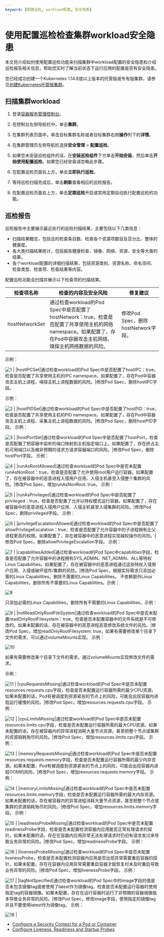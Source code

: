 ```yaml
---
keyword: [配置巡检, workload配置, 安全隐患]
---
```


# 使用配置巡检检查集群workload安全隐患

本文将介绍如何使用配置巡检功能来扫描集群中workload配置的安全隐患和介绍巡检报告相关信息，帮助您实时了解当前状态下运行应用的配置是否有安全隐患。

您已经成功创建一个Kubernetes 1.14.8或以上版本的托管版或专有版集群，请参见[创建Kubernetes托管版集群](/cn.zh-CN/Kubernetes集群用户指南/集群管理/创建集群/创建Kubernetes托管版集群.md)。

## 扫描集群workload

1.  登录[容器服务管理控制台](https://cs.console.aliyun.com)。

2.  在控制台左侧导航栏中，单击**集群**。

3.  在集群列表页面中，单击目标集群名称或者目标集群右侧**操作**列下的**详情**。

4.  在集群管理页左侧导航栏选择**安全管理** \> **配置巡检**。

5.  如果您未安装巡检组件的话，在**安装巡检组件**下方单击**开始安装**，然后单击**开始使用配置巡检**。如果您已经安装请忽略此步骤。

6.  在配置巡检页面右上方，单击**立即执行巡检**。

7.  等待巡检扫描完成后，单击**刷新**查看相应的巡检报告。

8.  在配置巡检页面右上方，单击**定期巡检**开启或禁用定期自动执行配置巡检的功能。


## 巡检报告

巡检报告中主要展示最近执行的巡检扫描结果，主要包括以下几类信息：

-   扫描结果概览，包括总的检查条目数、检查各个资源项数目及百分比、整体的健康度。
-   各大类扫描结果统计，包括报告健康检查、镜像、网络、资源、安全等大类的结果。
-   各个workload配置的详细扫描结果，包括资源类别、资源名称、命名空间、检查类型、检查项、检查结果等内容。

配置巡检功能会扫描并展示以下检查项的扫描结果。

|检查项名称|检查的内容及安全风险|修复建议|
|-----|----------|----|
|hostNetworkSet|通过检查workload的Pod Spec中是否配置了hostNetwork：true，检查是否配置了共享使用主机的网络namespace。如果配置了，存在Pod中容器攻击主机网络、嗅探主机网络数据的风险。|修改Pod Spec，删除hostNetwork字段。

示例：

![1](https://static-aliyun-doc.oss-cn-hangzhou.aliyuncs.com/assets/img/zh-CN/9195659951/p129766.png) |
|hostIPCSet|通过检查workload的Pod Spec中是否配置了hostIPC：true，检查是否配置了共享使用主机的IPC namespace。如果配置了，存在Pod中容器攻击主机上进程、嗅探主机上进程数据的风险。|修改Pod Spec，删除hostIPC字段。

示例：

![2](https://static-aliyun-doc.oss-cn-hangzhou.aliyuncs.com/assets/img/zh-CN/9195659951/p129768.png) |
|hostPIDSet|通过检查workload的Pod Spec中是否配置了hostPID：true，检查是否配置了共享使用主机的PID namespace。如果配置了，存在Pod中容器攻击主机上进程、采集主机上进程数据的风险。|修改Pod Spec，删除hostPID字段。 示例：

![3](https://static-aliyun-doc.oss-cn-hangzhou.aliyuncs.com/assets/img/zh-CN/9195659951/p129769.png) |
|hostPortSet|通过检查workload的Pod Spec中是否配置了hostPort，检查是否配置了把容器中监听的端口映射到主机指定端口上。如果配置了，存在挤占主机可用端口以及被非预期的请求方请求容器端口的风险。|修改Pod Spec，删除hostPort字段。 示例：

![4](https://static-aliyun-doc.oss-cn-hangzhou.aliyuncs.com/assets/img/zh-CN/9195659951/p129770.png) |
|runAsRootAllowed|通过检查workload的Pod Spec中是否未配置runAsNonRoot：true，检查是否配置了允许使用root用户运行容器。如果配置了，存在被容器中的恶意进程入侵用户应用、入侵主机甚至入侵整个集群的风险。|修改Pod Spec，增加runAsNonRoot: true。 示例：

![5](https://static-aliyun-doc.oss-cn-hangzhou.aliyuncs.com/assets/img/zh-CN/0295659951/p129771.png) |
|runAsPrivileged|通过检查workload的Pod Spec中是否配置了privileged：true，检查是否配置了允许以特权模式运行容器。如果配置了，存在被容器中的恶意进程入侵用户应用、入侵主机甚至入侵集群的风险。|修改Pod Spec，删除privileged字段。 示例：

![6](https://static-aliyun-doc.oss-cn-hangzhou.aliyuncs.com/assets/img/zh-CN/0295659951/p129772.png) |
|privilegeEscalationAllowed|通过检查workload的Pod Spec中是否配置了allowPrivilegeEscalation：true，检查是否配置了允许容器中的子进程拥有比父进程更高的权限。如果配置了，存在被容器中的恶意进程实现越权操作的风险。|修改Pod Spec，删除allowPrivilegeEscalation字段。 示例：

![7](https://static-aliyun-doc.oss-cn-hangzhou.aliyuncs.com/assets/img/zh-CN/0295659951/p129773.png) |
|capabilitiesAdded|通过检查workload的Pod Spec中capabilities字段，检查是否配置了允许容器中的进程拥有SYS\_ADMIN、NET\_ADMIN、ALL等特权Linux Capabilities。如果配置了，存在被容器中的恶意进程通过这些特权入侵用户应用、入侵或破坏组件/集群的风险。|修改Pod Spec，根据实际需求只添加必需的Linux Capabilities，删除不需要的Linux Capabilities。 不依赖额外Linux Capabilities，删除所有不需要的Linux Capabilities。示例：

![8](https://static-aliyun-doc.oss-cn-hangzhou.aliyuncs.com/assets/img/zh-CN/0295659951/p129774.png)

只添加必需的Linux Capabilities，删除所有不需要的Linux Capabilities。示例：

![9](https://static-aliyun-doc.oss-cn-hangzhou.aliyuncs.com/assets/img/zh-CN/0295659951/p129775.png) |
|notReadOnlyRootFileSystem|通过检查workload的Pod Spec中是否未配置readOnlyRootFilesystem：true，检查是否未配置容器中的文件系统是不可修改的。如果未配置的话，存在被容器中的恶意进程恶意修改系统文件的风险。|修改Pod Spec，增加readOnlyRootFilesystem: true，如果有需要修改某个目录下文件的需求，可以通过volumeMounts实现。 示例：

![10](https://static-aliyun-doc.oss-cn-hangzhou.aliyuncs.com/assets/img/zh-CN/0295659951/p129776.png)

如果有需要修改某个目录下文件的需求，通过volumeMounts实现修改文件的需求。

示例：

![11](https://static-aliyun-doc.oss-cn-hangzhou.aliyuncs.com/assets/img/zh-CN/0295659951/p129777.png) |
|cpuRequestsMissing|通过检查workload的Pod Spec中是否未配置resources.requests.cpu字段，检查是否未配置运行容器所需的最少CPU资源。如果未配置的话，Pod有被调度到资源紧张的节点上的风险，可能会出现容器内进程运行缓慢的风险。|修改Pod Spec，增加resources.requests.cpu字段。 示例：

![12](https://static-aliyun-doc.oss-cn-hangzhou.aliyuncs.com/assets/img/zh-CN/0295659951/p129778.png) |
|cpuLimitsMissing|通过检查workload的Pod Spec中是否未配置resources.limits.cpu字段，检查是否未配置运行容器所需的最大CPU资源。如果未配置的话，存在被容器内的异常进程消耗大量节点资源，甚至把整个节点或集群的资源销耗殆尽的风险。|修改Pod Spec，增加resources.limits.cpu字段。 示例：

![13](https://static-aliyun-doc.oss-cn-hangzhou.aliyuncs.com/assets/img/zh-CN/0295659951/p129779.png) |
|memoryRequestsMissing|通过检查workload的Pod Spec中是否未配置resources.requests.memory字段，检查是否未配置运行容器所需的最少内存资源。如果未配置，Pod有被调度到资源紧张的节点上的风险，可能会出现容器内进程OOM的风险。|修改Pod Spec，增加resources.requests.memory字段。 示例：

![14](https://static-aliyun-doc.oss-cn-hangzhou.aliyuncs.com/assets/img/zh-CN/0295659951/p129780.png) |
|memoryLimitsMissing|通过检查workload的Pod Spec中是否未配置resources.limits.memory字段，检查是否未配置运行容器所需的最大内存资源。如果未配置的话，存在被容器内的异常进程消耗大量节点资源，甚至把整个节点或集群的资源销耗殆尽的风险。|修改Pod Spec，增加resources.limits.memory字段。 示例：

![15](https://static-aliyun-doc.oss-cn-hangzhou.aliyuncs.com/assets/img/zh-CN/0295659951/p129781.png) |
|readinessProbeMissing|通过检查workload的Pod Spec中是否未配置readinessProbe字段，检查是否未配置检测容器内应用能否正常处理请求的探针。如果未配置的话，存在在容器内应用异常无法处理请求时仍旧有请求发过来导致业务异常的风险。|修改Pod Spec，增加readinessProbe字段。 示例：

![16](https://static-aliyun-doc.oss-cn-hangzhou.aliyuncs.com/assets/img/zh-CN/0295659951/p129783.png) |
|livenessProbeMissing|通过检查workload的Pod Spec中是否未配置livenessProbe，检查是否未配置检测容器内应用是否出现异常需要重启容器的探针。如果未配置，存在在容器内应用异常需要重启容器才能恢复时未及时重启导致业务异常的风险。|修改Pod Spec，增加livenessProbe字段。 示例：

![17](https://static-aliyun-doc.oss-cn-hangzhou.aliyuncs.com/assets/img/zh-CN/1295659951/p129784.png) |
|tagNotSpecified|通过检查workload的Pod Spec中的image字段的值是否未包含镜像tag或者使用了latest作为镜像tag，检查是否未配置运行容器时使用指定tag的容器镜像。如果未配置，存在在运行容器时运行了非预期的容器镜像版本导致业务异常的风险。|修改Pod Spec，修改image字段，使用指定的镜像tag并且不要使用latest作为镜像tag。 示例：

![18](https://static-aliyun-doc.oss-cn-hangzhou.aliyuncs.com/assets/img/zh-CN/1295659951/p129785.png) |

-   [Configure a Security Context for a Pod or Container](https://kubernetes.io/docs/tasks/configure-pod-container/security-context/)
-   [Configure Liveness, Readiness and Startup Probes](https://kubernetes.io/docs/tasks/configure-pod-container/configure-liveness-readiness-startup-probes/)

  


